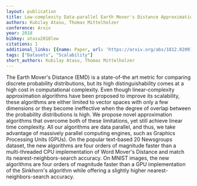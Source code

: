 ```yaml
---
layout: publication
title: Low-complexity Data-parallel Earth Mover's Distance Approximations
authors: Kubilay Atasu, Thomas Mittelholzer
conference: Arxiv
year: 2018
bibkey: atasu2018low
citations: 1
additional_links: [{name: Paper, url: 'https://arxiv.org/abs/1812.02091'}]
tags: ["Datasets", "Scalability"]
short_authors: Kubilay Atasu, Thomas Mittelholzer
---
```

The Earth Mover's Distance (EMD) is a state-of-the art metric for comparing
discrete probability distributions, but its high distinguishability comes at a
high cost in computational complexity. Even though linear-complexity
approximation algorithms have been proposed to improve its scalability, these
algorithms are either limited to vector spaces with only a few dimensions or
they become ineffective when the degree of overlap between the probability
distributions is high. We propose novel approximation algorithms that overcome
both of these limitations, yet still achieve linear time complexity. All our
algorithms are data parallel, and thus, we take advantage of massively parallel
computing engines, such as Graphics Processing Units (GPUs). On the popular
text-based 20 Newsgroups dataset, the new algorithms are four orders of
magnitude faster than a multi-threaded CPU implementation of Word Mover's
Distance and match its nearest-neighbors-search accuracy. On MNIST images, the
new algorithms are four orders of magnitude faster than a GPU implementation of
the Sinkhorn's algorithm while offering a slightly higher
nearest-neighbors-search accuracy.